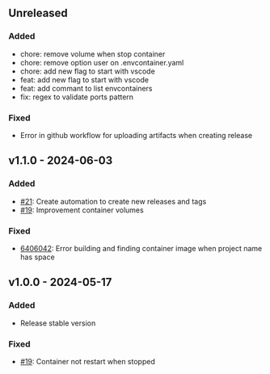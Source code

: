 ## Unreleased

### Added

- chore: remove volume when stop container
- chore: remove option user on .envcontainer.yaml
- chore: add new flag to start with vscode
- feat: add new flag to start with vscode
- feat: add commant to list envcontainers 
- fix: regex to validate ports pattern

### Fixed

- Error in github workflow for uploading artifacts when creating release

## v1.1.0 - 2024-06-03

### Added

- [#21](https://github.com/erickmaria/envcontainer/pull/21): Create automation to create new releases and tags
- [#19](https://github.com/erickmaria/envcontainer/pull/19): Improvement container volumes

### Fixed

- [6406042](https://github.com/erickmaria/envcontainer/commit/64060422ea0c5abe6b87bfdfa82f5b1026ffa40b): Error building and finding container image when project name has space

## v1.0.0 - 2024-05-17

### Added

- Release stable version

### Fixed

- [#19](https://github.com/erickmaria/envcontainer/pull/19): Container not restart when stopped
